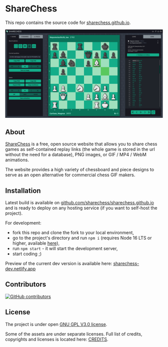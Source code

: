 # ShareChess

This repo contains the source code for [sharechess.github.io](https://sharechess.github.io/).

![Screenshot](/public/img/screenshot.png)

## About

[ShareChess](https://sharechess.github.io/) is a free, open source website that allows you to share chess games as self-contained replay links (the whole game is stored in the url without the need for a database), PNG images, or GIF / MP4 / WebM animations.

The website provides a high variety of chessboard and piece designs to serve as an open alternative for commercial chess GIF makers.

## Installation

Latest build is available on [github.com/sharechess/sharechess.github.io](https://github.com/sharechess/sharechess.github.io) and is ready to deploy on any hosting service (if you want to self-host the project).

For development:

- fork this repo and clone the fork to your local environment,
- go to the project's directory and run `npm i` (requires Node 16 LTS or higher, available [here](https://nodejs.org/en/)),
- run `npm start` - it will start the development server,
- start coding ;)

Preview of the current dev version is available here: [sharechess-dev.netlify.app](https://sharechess-dev.netlify.app)

## Contributors

[![GitHub contributors](https://contrib.rocks/image?repo=sharechess/sharechess)](https://github.com/sharechess/sharechess/graphs/contributors)

## License

The project is under open [GNU GPL V3.0 license](/LICENSE.md).

Some of the assets are under separate licenses. Full list of credits, copyrights and licenses is located here: [CREDITS](/public/CREDITS.md).
